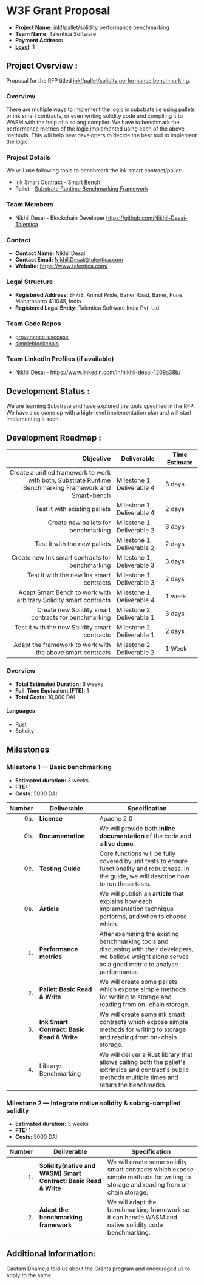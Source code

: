 # W3F Grant Proposal
- **Project Name:** ink!/pallet/solidity performance benchmarking
- **Team Name:** Talentica Software
- **Payment Address:** 
- **[Level](https://github.com/w3f/Grants-Program/tree/master#level_slider-levels):** 1

## Project Overview :
Proposal for the RFP titled [ink!/pallet/solidity performance benchmarking](https://github.com/w3f/Grants-Program/blob/master/docs/RFPs/Open/implementation-benchmarking.md).

### Overview
There are multiple ways to implement the logic in substrate i.e using pallets or ink smart contracts, or even writing solidity code and compiling it to WASM with the help of a solang compiler. We have to benchmark the performance metrics of the logic implemented using each of the above methods. This will help new developers to decide the best tool to implement the logic.

### Project Details

We will use following tools to benchmark the ink smart contract/pallet:
- Ink Smart Contract - [Smart Bench](https://github.com/paritytech/smart-bench)
- Pallet - [Substrate Runtime Benchmarking Framework](https://github.com/paritytech/substrate/tree/master/frame/benchmarking)

### Team Members
- Nikhil Desai - Blockchain Developer https://github.com/Nikhil-Desai-Talentica

### Contact
- **Contact Name:** Nikhil Desai
- **Contact Email:** Nikhil.Desai@talentica.com
- **Website:** https://www.talentica.com/

### Legal Structure
- **Registered Address:** B-7/8, Anmol Pride, Baner Road, Baner, Pune, Maharashtra 411045, India
- **Registered Legal Entity:** Talentica Software India Pvt. Ltd.

### Team Code Repos
- [provenance-usecase](https://github.com/TalenticaSoftware/provenance-usecase)
- [simpleblockchain](https://github.com/Talentica/simpleblockchain)

### Team LinkedIn Profiles (if available)
- Nikhil Desai - https://www.linkedin.com/in/nikhil-desai-1209a38b/

## Development Status :
We are learning Substrate and have explored the tools specified in the RFP. We have also come up with a high-level implementation plan and will start implementing it soon. 

## Development Roadmap :

| Objective | Deliverable | Time Estimate |
| -----: | ----------- | ------------- |
| Create a unified framework to work with both, Substrate Runtime Benchmarking Framework and Smart-bench | Milestone 1, Deliverable 4 | 3 days |
| Test it with existing pallets | Milestone 1, Deliverable 4 | 2 days |
| Create new pallets for benchmarking | Milestone 1, Deliverable 2 | 3 days |
| Test it with the new pallets | Milestone 1, Deliverable 2 | 2 days |
| Create new Ink smart contracts for benchmarking | Milestone 1, Deliverable 3 | 3 days |
| Test it with the new Ink smart contracts | Milestone 1, Deliverable 3 | 2 days |
| Adapt Smart Bench to work with arbitrary Solidity smart contracts | Milestone 1, Deliverable 4 | 1 week |
| Create new Solidity smart contracts for benchmarking | Milestone 2, Deliverable 1 | 3 days |
| Test it with the new Solidity smart contracts | Milestone 2, Deliverable 1 | 2 days |
| Adapt the framework to work with the above smart contracts | Milestone 2, Deliverable 2 | 1 Week |

### Overview
- **Total Estimated Duration:** 6 weeks
- **Full-Time Equivalent (FTE):**  1 
- **Total Costs:** 10,000 DAI

#### Languages
- Rust
- Solidity

## Milestones


### Milestone 1 — Basic benchmarking
- **Estimated duration:** 3 weeks
- **FTE:** 1
- **Costs:** 5000 DAI


| Number | Deliverable | Specification |
| -----: | ----------- | ------------- |
| 0a. | **License** |Apache 2.0 |
| 0b. | **Documentation** | We will provide both **inline documentation** of the code and a **live demo**. |
| 0c. | **Testing Guide** | Core functions will be fully covered by unit tests to ensure functionality and robustness. In the guide, we will describe how to run these tests. |
| 0e. | **Article** | We will publish an **article** that explains how each implementation technique performs, and when to choose which. |
| 1.  | **Performance metrics** | After examining the existing benchmarking tools and discussing with their developers, we believe weight alone serves as a good metric to analyse performance.|
| 2.  | **Pallet: Basic Read & Write** | We will create some pallets which expose simple methods for writing to storage and reading from on-chain storage.|
| 3.  | **Ink Smart Contract: Basic Read & Write** | We will create some ink smart contracts which expose simple methods for writing to storage and reading from on-chain storage.|
| 4. | Library: Benchmarking | We will deliver a Rust library that allows calling both the pallet's extrinsics and contract's public methods multiple times and return the benchmarks.|



### Milestone 2 — Integrate native solidity & solang-compiled solidity
- **Estimated duration:** 3 weeks
- **FTE:**  1
- **Costs:** 5000 DAI


| Number | Deliverable | Specification |
| -----: | ----------- | ------------- |
| 1.  | **Solidity(native and WASM) Smart Contract: Basic Read & Write** | We will create some solidity smart contracts which expose simple methods for writing to storage and reading from on-chain storage.|
| 2.  | **Adapt the benchmarking framework** | We will adapt the benchmarking framework so it can handle WASM and native solidity code benchmarking.|


## Additional Information:
Gautam Dhameja told us about the Grants program and encouraged us to apply to the same.
